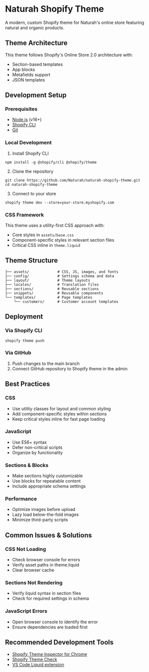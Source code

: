 # Naturah Shopify Theme

A modern, custom Shopify theme for Naturah's online store featuring natural and organic products.

## Theme Architecture

This theme follows Shopify's Online Store 2.0 architecture with:

- Section-based templates
- App blocks
- Metafields support
- JSON templates

## Development Setup

### Prerequisites

- [Node.js](https://nodejs.org/) (v16+)
- [Shopify CLI](https://shopify.dev/themes/tools/cli)
- [Git](https://git-scm.com/)

### Local Development

1. Install Shopify CLI
```
npm install -g @shopify/cli @shopify/theme
```

2. Clone the repository
```
git clone https://github.com/Naturah/naturah-shopify-theme.git
cd naturah-shopify-theme
```

3. Connect to your store
```
shopify theme dev --store=your-store.myshopify.com
```

### CSS Framework

This theme uses a utility-first CSS approach with:
- Core styles in `assets/base.css`
- Component-specific styles in relevant section files
- Critical CSS inline in `theme.liquid`

## Theme Structure

```
├── assets/             # CSS, JS, images, and fonts
├── config/             # Settings schema and data
├── layout/             # Theme layouts
├── locales/            # Translation files
├── sections/           # Reusable sections
├── snippets/           # Reusable components
└── templates/          # Page templates
    └── customers/      # Customer account templates
```

## Deployment

### Via Shopify CLI

```
shopify theme push
```

### Via GitHub

1. Push changes to the main branch
2. Connect GitHub repository to Shopify theme in the admin

## Best Practices

### CSS

- Use utility classes for layout and common styling
- Add component-specific styles within sections
- Keep critical styles inline for fast page loading

### JavaScript

- Use ES6+ syntax
- Defer non-critical scripts
- Organize by functionality

### Sections & Blocks

- Make sections highly customizable
- Use blocks for repeatable content
- Include appropriate schema settings

### Performance

- Optimize images before upload
- Lazy load below-the-fold images
- Minimize third-party scripts

## Common Issues & Solutions

### CSS Not Loading
- Check browser console for errors
- Verify asset paths in theme.liquid
- Clear browser cache

### Sections Not Rendering
- Verify liquid syntax in section files
- Check for required settings in schema

### JavaScript Errors
- Open browser console to identify the error
- Ensure dependencies are loaded first

## Recommended Development Tools

- [Shopify Theme Inspector for Chrome](https://chrome.google.com/webstore/detail/shopify-theme-inspector-f/fndnankcflemoafdeboboehphmiijkgp)
- [Shopify Theme Check](https://github.com/shopify/theme-check)
- [VS Code Liquid extension](https://marketplace.visualstudio.com/items?itemName=Shopify.theme-check-vscode)